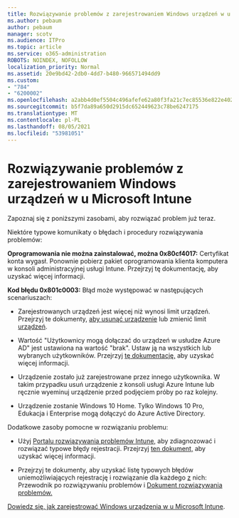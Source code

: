 ```yaml
---
title: Rozwiązywanie problemów z zarejestrowaniem Windows urządzeń w u Microsoft Intune
ms.author: pebaum
author: pebaum
manager: scotv
ms.audience: ITPro
ms.topic: article
ms.service: o365-administration
ROBOTS: NOINDEX, NOFOLLOW
localization_priority: Normal
ms.assetid: 20e9bd42-2db0-4dd7-b480-966571494dd9
ms.custom:
- "784"
- "6200002"
ms.openlocfilehash: a2abb4d0ef5504c496afefe62a80f3fa21c7ec85536e822e402be33b3617b59e
ms.sourcegitcommit: b5f7da89a650d2915dc652449623c78be6247175
ms.translationtype: MT
ms.contentlocale: pl-PL
ms.lasthandoff: 08/05/2021
ms.locfileid: "53981051"
---
```

# <a name="troubleshoot-issues-with-enrolling-windows-devices-in-microsoft-intune"></a>Rozwiązywanie problemów z zarejestrowaniem Windows urządzeń w u Microsoft Intune

Zapoznaj się z poniższymi zasobami, aby rozwiązać problem już teraz.
  
Niektóre typowe komunikaty o błędach i procedury rozwiązywania problemów:
  
 **Oprogramowania nie można zainstalować, można 0x80cf4017:** Certyfikat konta wygasł. Ponownie pobierz pakiet oprogramowania klienta komputera w konsoli administracyjnej usługi Intune. Przejrzyj tę dokumentację, aby uzyskać więcej informacji.
  
 **Kod błędu 0x801c0003:** Błąd może występować w następujących scenariuszach:
  
-  Zarejestrowanych urządzeń jest więcej niż wynosi limit urządzeń. Przejrzyj te dokumenty, [aby usunąć urządzenie](https://docs.microsoft.com/intune/devices-wipe) lub zmienić limit [urządzeń](https://docs.microsoft.com/intune/enrollment-restrictions-set#set-device-limit-restrictions).

-  Wartość "Użytkownicy mogą dołączać do urządzeń w usłudze Azure AD" jest ustawiona na wartość "brak". Ustaw ją na wszystkich lub wybranych użytkowników. Przejrzyj [tę dokumentację,](https://docs.microsoft.com/azure/active-directory/device-management-azure-portal#configure-device-settings) aby uzyskać więcej informacji.

-  Urządzenie zostało już zarejestrowane przez innego użytkownika. W takim przypadku usuń urządzenie z konsoli usługi Azure Intune lub ręcznie wyeminuj urządzenie przed podjęciem próby po raz kolejny.

-  Urządzenie zostanie Windows 10 Home. Tylko Windows 10 Pro, Edukacja i Enterprise mogą dołączyć do Azure Active Directory.

Dodatkowe zasoby pomocne w rozwiązaniu problemu:
  
-  Użyj [Portalu rozwiązywania problemów Intune,](https://devicemanagement.microsoft.com/#blade/Microsoft_Intune_DeviceSettings/TroubleshootBlade) aby zdiagnozować i rozwiązać typowe błędy rejestracji. Przejrzyj [ten dokument,](https://docs.microsoft.com/intune/help-desk-operators) aby uzyskać więcej informacji.

-  Przejrzyj te dokumenty, aby uzyskać listę typowych błędów uniemożliwiających rejestrację i rozwiązanie dla każdego [z](https://support.microsoft.com/help/4089533/troubleshooting-windows-device-enrollment-problems-in-microsoft-intune) nich: Przewodnik po rozwiązywaniu problemów i [Dokument rozwiązywania problemów.](https://docs.microsoft.com/troubleshoot/mem/intune/troubleshoot-device-enrollment-in-intune)

[Dowiedz się, jak zarejestrować Windows urządzenia w u Microsoft Intune](https://docs.microsoft.com/intune/windows-enroll).

